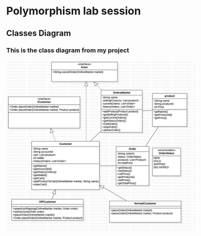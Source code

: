 # Polymorphism lab session
## Classes Diagram
### This is the class diagram from my project
![diagram](Main.png)




